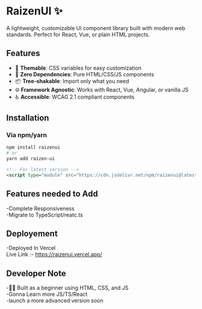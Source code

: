 # RaizenUI ✨

A lightweight, customizable UI component library built with modern web standards. Perfect for React, Vue, or plain HTML projects.



## Features

- 🎨 **Themable**: CSS variables for easy customization
- 🚀 **Zero Dependencies**: Pure HTML/CSS/JS components
- 📦 **Tree-shakable**: Import only what you need
- 🌐 **Framework Agnostic**: Works with React, Vue, Angular, or vanilla JS
- ♿ **Accessible**: WCAG 2.1 compliant components

## Installation
 
### Via npm/yarn
```bash 
npm install raizenui
# or
yarn add raizen-ui
```

```html 
<!-- For latest version -->
<script type="module" src="https://cdn.jsdelivr.net/npm/raizenui@latest/dist/index.js"></script>
```




## Features needed to Add
  -Complete Responsiveness  
  -Migrate to TypeScript/reatc.ts  
  
## Deployement
  -Deployed In Vercel  
  Live Link :- https://raizenui.vercel.app/  

## Developer Note
  -👨‍💻 Built as a beginner using HTML, CSS, and JS  
  -Gonna Learn more JS/TS/React   
  -launch a more advanced version soon  



 